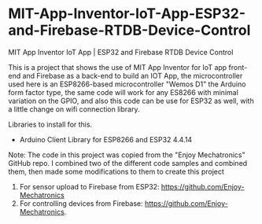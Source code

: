 # MIT-App-Inventor-IoT-App-ESP32-and-Firebase-RTDB-Device-Control
MIT App Inventor IoT App | ESP32 and Firebase RTDB Device Control

This is a project that shows the use of MIT App Inventor for IoT app front-end and Firebase as a back-end to build an IOT App, the microcontroller used here is an ESP8266-based microcontroller "Wemos D1" the Arduino form factor type, the same code will work for any ES8266 with minimal variation on the GPIO, and also this code can be use for ESP32 as well, with a little change on wifi connection library.

Libraries to install for this.
* Arduino Client Library for ESP8266 and ESP32 4.4.14

Note: The code in this project was copied from the "Enjoy Mechatronics" GitHub repo.
I combined two of the different code samples and combined them, then made some modifications to them to create this project
1. For sensor upload to Firebase from ESP32:  https://github.com/Enjoy-Mechatronics
2. For controlling devices from Firebase: https://github.com/Enjoy-Mechatronics.
